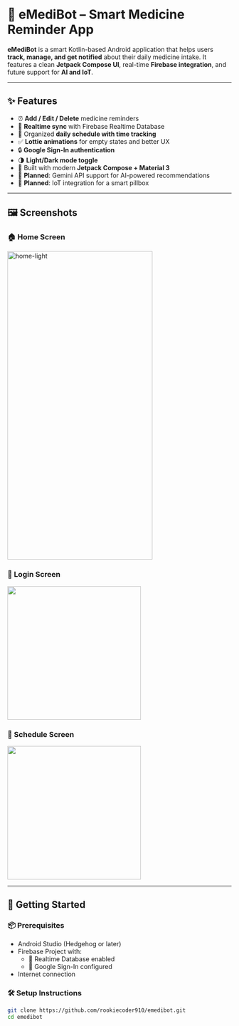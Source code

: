 # 💊 eMediBot – Smart Medicine Reminder App

**eMediBot** is a smart Kotlin-based Android application that helps users **track, manage, and get notified** about their daily medicine intake. It features a clean **Jetpack Compose UI**, real-time **Firebase integration**, and future support for **AI and IoT**.

---

## ✨ Features

- ⏰ **Add / Edit / Delete** medicine reminders
- 🔄 **Realtime sync** with Firebase Realtime Database
- 📅 Organized **daily schedule with time tracking**
- ✅ **Lottie animations** for empty states and better UX
- 🔒 **Google Sign-In authentication**
- 🌗 **Light/Dark mode toggle**
- 📲 Built with modern **Jetpack Compose + Material 3**
- 🧠 **Planned**: Gemini API support for AI-powered recommendations
- 💊 **Planned**: IoT integration for a smart pillbox

---

## 🖼️ Screenshots

### 🏠 Home Screen
<img width="326" height="693" alt="home-light" src="https://github.com/user-attachments/assets/81bb9c77-99b3-49b2-9703-5b2191c27db5" />


### 🔐 Login Screen
<img src="https://github.com/user-attachments/assets/a912da91-3a34-48d4-8674-0530c0a8ec20" width="300" />

### 📅 Schedule Screen
<img src="https://github.com/user-attachments/assets/f77b500b-1098-497e-bbda-d5e966e04ab4" width="300" />

---

## 🚀 Getting Started

### 📦 Prerequisites

- Android Studio (Hedgehog or later)
- Firebase Project with:
  - 🔹 Realtime Database enabled  
  - 🔹 Google Sign-In configured
- Internet connection

### 🛠️ Setup Instructions

```bash
git clone https://github.com/rookiecoder910/emedibot.git
cd emedibot
